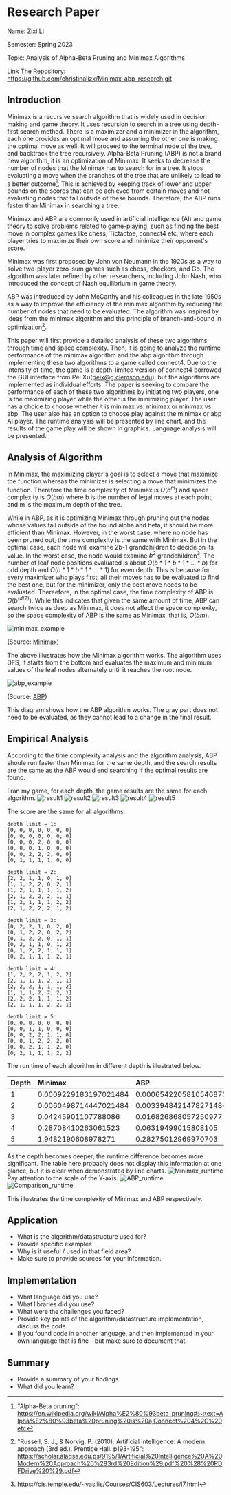 # Research Paper
Name: Zixi Li

Semester: Spring 2023

Topic: Analysis of Alpha-Beta Pruning and Minimax Algorithms

Link The Repository: https://github.com/christinalizx/Minimax_abp_research.git

## Introduction
Minimax is a recursive search algorithm that is widely used in decision making and game theory. It uses recursion to search in a tree using depth-first search method. There is a maximizer and a minimizer in the algorithm, each one provides an optimal move and assuming the other one is making the optimal move as well. It will proceed to the terminal node of the tree, and backtrack the tree recursively.
Alpha-Beta Pruning (ABP) is not a brand new algorithm, it is an optimization of Minimax. It seeks to decrease the number of nodes that the Minimax has to search for in a tree. It stops evaluating a move when the branches of the tree that are unlikely to lead to a better outcome[^1]. This is achieved by keeping track of lower and upper bounds on the scores that can be achieved from certain moves and not evaluating nodes that fall outside of these bounds. Therefore, the ABP runs faster than Minimax in searching a tree.

Minimax and ABP are commonly used in artificial intelligence (AI) and game theory to solve problems related to game-playing, such as finding the best move in complex games like chess, Tictactoe, connect4 etc, where each player tries to maximize their own score and minimize their opponent's score.

Minimax was first proposed by John von Neumann in the 1920s as a way to solve two-player zero-sum games such as chess, checkers, and Go. The algorithm was later refined by other researchers, including John Nash, who introduced the concept of Nash equilibrium in game theory.

ABP was introduced by John McCarthy and his colleagues in the late 1950s as a way to improve the efficiency of the minimax algorithm by reducing the number of nodes that need to be evaluated. The algorithm was inspired by ideas from the minimax algorithm and the principle of branch-and-bound in optimization[^2].

This paper will first provide a detailed analysis of these two algorithms through time and space complexity. Then, it is going to analyze the runtime performance of the minimax algorithm and the abp algorithm through implementing these two algorithms to a game called connect4. Due to the intensity of time, the game is a depth-limited version of connect4 borrowed the GUI interface from Pei Xu(peix@g.clemson.edu), but the algorithms are implemented as individual efforts. The paper is seeking to compare the performance of each of these two algorithms by initiating two players, one is the maximizing player while the other is the minimizing player. The user has a choice to choose whether it is minimax vs. minimax or minimax vs. abp. The user also has an option to choose play against the minimax or abp AI player. The runtime analysis will be presented by line chart, and the results of the game play will be shown in graphics. Language analysis will be presented.

[^1]: "Alpha-Beta pruning": https://en.wikipedia.org/wiki/Alpha%E2%80%93beta_pruning#:~:text=Alpha%E2%80%93beta%20pruning%20is%20a,Connect%204%2C%20etc
[^2]: "Russell, S. J., & Norvig, P. (2010). Artificial intelligence: A modern approach (3rd ed.). Prentice Hall. p193-195": https://scholar.alaqsa.edu.ps/9195/1/Artificial%20Intelligence%20A%20Modern%20Approach%20%283rd%20Edition%29.pdf%20%28%20PDFDrive%20%29.pdf


## Analysis of Algorithm
In Minimax, the maximizing player's goal is to select a move that maximize the function whereas the minimizer is selecting a move that minimizes the function. Therefore the time complexity of Minimax is $O(b^m)$ and space complexity is $O(bm)$ where b is the number of legal moves at each point, and m is the maximum depth of the tree. 

While in ABP, as it is optimizing Minimax through pruning out the nodes whose values fall outside of the bound alpha and beta, it should be more efficient than Minimax. However, in the worst case, where no node has been pruned out, the time complexity is the same with Minimax. But in the optimal case, each node will examine 2b-1 grandchildren to decide on its value. In the worst case, the node would examine $b^2$ grandchildren[^3]. The number of leaf node positions evaluated is about $O(b*1*b*1*...*b)$ for odd depth and $O(b*1*b*1*...*1)$ for even depth. This is because for every maximizer who plays first, all their moves has to be evaluated to find the best one, but for the minimizer, only the best move needs to be evaluated. Thereefore, in the optimal case, the time complexity of ABP is $O(b^(d/2))$. While this indicates that given the same amount of time, ABP can search twice as deep as Minimax, it does not affect the space complexity, so the space complexity of ABP is the same as Minimax, that is, $O(bm)$.

![minimax_example]


(Source: [Minimax](https://en.wikipedia.org/wiki/Minimax#:~:text=Minimax%20(sometimes%20MinMax%2C%20MM%20or,to%20maximize%20the%20minimum%20gain.)))


The above illustrates how the Minimax algorithm works. The algorithm uses DFS, it starts from the bottom and evaluates the maximum and minimum values of the leaf nodes alternately until it reaches the root node.

![abp_example]

(Source: [ABP](https://en.wikipedia.org/wiki/Alpha%E2%80%93beta_pruning))

This diagram shows how the ABP algorithm works. The gray part does not need to be evaluated, as they cannot lead to a change in the final result. 


[^3]: https://cis.temple.edu/~vasilis/Courses/CIS603/Lectures/l7.html



## Empirical Analysis
According to the time complexity analysis and the algorithm analysis, ABP shoule run faster than Minimax for the same depth, and the search results are the same as the ABP would end searching if the optimal results are found.

I ran my game, for each depth, the game results are the same for each algorithm.
![result1]
![result2]
![result3]
![result4]
![result5]

The score are the same for all algorithms.

```text
depth limit = 1:
[0, 0, 0, 0, 0, 0, 0]
[0, 0, 0, 0, 0, 0, 0]
[0, 0, 0, 2, 0, 0, 0]
[0, 0, 0, 1, 0, 0, 0]
[0, 0, 2, 2, 2, 0, 0]
[0, 1, 1, 1, 1, 0, 0]
```

```text
depth limit = 2:
[2, 2, 1, 1, 0, 1, 0]
[1, 1, 2, 2, 0, 2, 1]
[1, 2, 1, 1, 1, 1, 2]
[2, 1, 2, 2, 2, 1, 1]
[1, 2, 1, 1, 1, 2, 2]
[2, 1, 2, 2, 2, 1, 2]
```

```text
depth limit = 3:
[0, 2, 2, 1, 0, 2, 0]
[0, 1, 2, 2, 0, 2, 2]
[0, 1, 2, 2, 0, 1, 1]
[0, 2, 1, 1, 0, 1, 2]
[0, 1, 2, 2, 1, 1, 1]
[0, 2, 1, 1, 1, 2, 1]
```

```text
depth limit = 4:
[1, 2, 2, 2, 1, 2, 2]
[2, 1, 1, 1, 2, 1, 1]
[2, 2, 2, 1, 1, 1, 2]
[1, 1, 1, 2, 2, 2, 1]
[2, 2, 2, 1, 1, 1, 2]
[2, 1, 1, 1, 2, 2, 1]
```

```text
depth limit = 5: 
[0, 0, 0, 0, 0, 0, 0]
[0, 0, 1, 1, 0, 0, 0]
[0, 0, 2, 2, 1, 1, 0]
[0, 0, 1, 2, 2, 2, 0]
[0, 0, 2, 1, 1, 2, 0]
[0, 2, 1, 1, 1, 2, 2]
```

The run time of each algorithm in different depth is illustrated below.

| Depth |  Minimax  | ABP | 
| :-- | :-- |  :-- |
| 1 | 0.0009229183197021484 | 0.0006542205810546875  |
| 2| 0.0060498714447021484 | 0.0033948421478271484 |
| 3 | 0.04245901107788086 | 0.016826868057250977 |
| 4 | 0.28708410263061523 | 0.06319499015808105 |
| 5 | 1.9482190608978271 | 0.28275012969970703|

As the depth becomes deeper, the runtime difference becomes more significant. The table here probably does not display this information at one glance, but it is clear when demonstrated by line charts.
![Minimax_runtime]
Pay attention to the scale of the Y-axis.
![ABP_runtime]
![Comparison_runtime]

This illustrates the time complexity of Minimax and ABP respectively.

## Application
- What is the algorithm/datastructure used for?
- Provide specific examples
- Why is it useful / used in that field area?
- Make sure to provide sources for your information.


## Implementation
- What language did you use?
- What libraries did you use?
- What were the challenges you faced?
- Provide key points of the algorithm/datastructure implementation, discuss the code.
- If you found code in another language, and then implemented in your own language that is fine - but make sure to document that.


## Summary
- Provide a summary of your findings
- What did you learn?


<!-- auto references -->
[minimax_example]: minimax_example.png
[abp_example]: abp_example.png
[result1]: result1.png
[result2]: result2.png
[result3]: result3.png
[result4]: result4.png
[result5]: result5.png
[Minimax_runtime]: Minimax_runtime.png
[ABP_runtime]: ABP_runtime.png
[Comparison_runtime]: Comparison_runtime.png